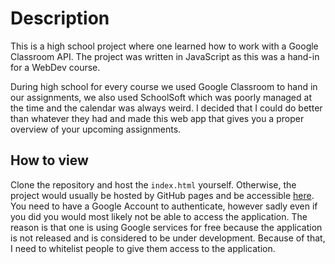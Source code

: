 # Description
This is a high school project where one learned how to work with a Google Classroom API. 
The project was written in JavaScript as this was a hand-in for a WebDev course.

During high school for every course we used Google Classroom to hand in our assignments, we also used SchoolSoft which was poorly managed at the time and the calendar was always weird.
I decided that I could do better than whatever they had and made this web app that gives you a proper overview of your upcoming assignments. 

## How to view
Clone the repository and host the `index.html` yourself. Otherwise, the project would usually be hosted by GitHub pages and be accessible [here](https://zhermit09.github.io/Tasker/). 
You need to have a Google Account to authenticate, however sadly even if you did you would most likely not be able to access the application. 
The reason is that one is using Google services for free because the application is not released and is considered to be under development. 
Because of that, I need to whitelist people to give them access to the application. 
